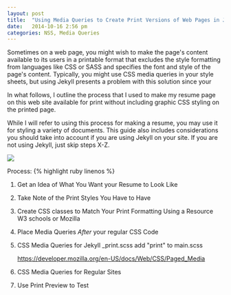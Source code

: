 ```yaml
---
layout: post
title:  "Using Media Queries to Create Print Versions of Web Pages in Jekyll"
date:   2014-10-16 2:56 pm
categories: NSS, Media Queries
---
```


Sometimes on a web page, you might wish to make the page's content available to its users in a printable format that excludes the style formatting from languages like CSS or SASS and specifies the font and style of the page's content. Typically, you might use CSS media queries in your style sheets, but using Jekyll presents a problem with this solution since your

In what follows, I outline the process that I used to make my resume page on this web site available for print without including graphic CSS styling on the printed page.

While I will refer to using this process for making a resume, you may use it for styling a variety of documents. This guide also includes considerations you should take into account if you are using Jekyll on your site. If you are not using Jekyll, just skip steps X-Z.

<img src="{{ site.url }}/img/blog-media-queries-post.png" />

Process:
{% highlight ruby linenos %}
1. Get an Idea of What You Want your Resume to Look Like

2. Take Note of the Print Styles You Have to Have

3. Create CSS classes to Match Your Print Formatting Using a Resource
W3 schools or Mozilla

4. Place Media Queries _After_ your regular CSS Code

5. CSS Media Queries for Jekyll
    _print.scss
    add "print" to main.scss

    https://developer.mozilla.org/en-US/docs/Web/CSS/Paged_Media

6. CSS Media Queries for Regular Sites

7. Use Print Preview to Test
